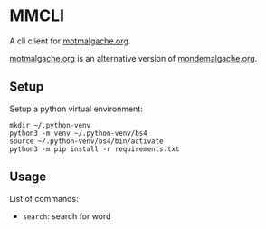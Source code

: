 # MMCLI
A cli client for [motmalgache.org][1].

[motmalgache.org][1] is an alternative version of [mondemalgache.org](mondemalgache.org).

## Setup
Setup a python virtual environment:
```
mkdir ~/.python-venv
python3 -m venv ~/.python-venv/bs4
source ~/.python-venv/bs4/bin/activate
python3 -m pip install -r requirements.txt
```

## Usage
List of commands:
- `search`: search for word

[1]: https://motmalgache.org/bins/homePage
